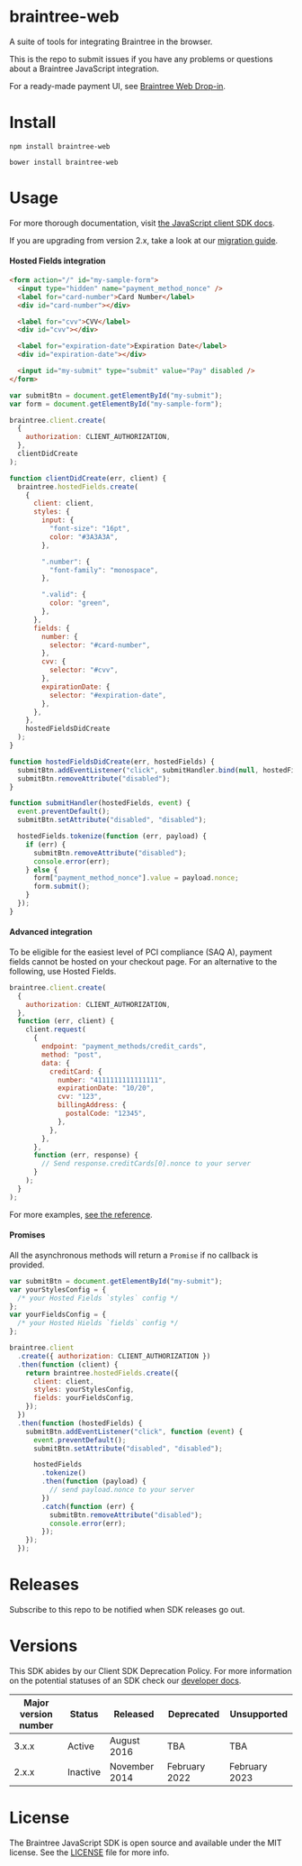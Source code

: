# braintree-web

A suite of tools for integrating Braintree in the browser.

This is the repo to submit issues if you have any problems or questions about a Braintree JavaScript integration.

For a ready-made payment UI, see [Braintree Web Drop-in](https://github.com/braintree/braintree-web-drop-in).

# Install

```
npm install braintree-web
```

```
bower install braintree-web
```

# Usage

For more thorough documentation, visit [the JavaScript client SDK docs](https://developer.paypal.com/braintree/docs/guides/client-sdk/setup/javascript/v3).

If you are upgrading from version 2.x, take a look at our [migration guide](https://developer.paypal.com/braintree/docs/guides/client-sdk/migration/javascript/v3).

#### Hosted Fields integration

```html
<form action="/" id="my-sample-form">
  <input type="hidden" name="payment_method_nonce" />
  <label for="card-number">Card Number</label>
  <div id="card-number"></div>

  <label for="cvv">CVV</label>
  <div id="cvv"></div>

  <label for="expiration-date">Expiration Date</label>
  <div id="expiration-date"></div>

  <input id="my-submit" type="submit" value="Pay" disabled />
</form>
```

```javascript
var submitBtn = document.getElementById("my-submit");
var form = document.getElementById("my-sample-form");

braintree.client.create(
  {
    authorization: CLIENT_AUTHORIZATION,
  },
  clientDidCreate
);

function clientDidCreate(err, client) {
  braintree.hostedFields.create(
    {
      client: client,
      styles: {
        input: {
          "font-size": "16pt",
          color: "#3A3A3A",
        },

        ".number": {
          "font-family": "monospace",
        },

        ".valid": {
          color: "green",
        },
      },
      fields: {
        number: {
          selector: "#card-number",
        },
        cvv: {
          selector: "#cvv",
        },
        expirationDate: {
          selector: "#expiration-date",
        },
      },
    },
    hostedFieldsDidCreate
  );
}

function hostedFieldsDidCreate(err, hostedFields) {
  submitBtn.addEventListener("click", submitHandler.bind(null, hostedFields));
  submitBtn.removeAttribute("disabled");
}

function submitHandler(hostedFields, event) {
  event.preventDefault();
  submitBtn.setAttribute("disabled", "disabled");

  hostedFields.tokenize(function (err, payload) {
    if (err) {
      submitBtn.removeAttribute("disabled");
      console.error(err);
    } else {
      form["payment_method_nonce"].value = payload.nonce;
      form.submit();
    }
  });
}
```

#### Advanced integration

To be eligible for the easiest level of PCI compliance (SAQ A), payment fields cannot be hosted on your checkout page. For an alternative to the following, use Hosted Fields.

```javascript
braintree.client.create(
  {
    authorization: CLIENT_AUTHORIZATION,
  },
  function (err, client) {
    client.request(
      {
        endpoint: "payment_methods/credit_cards",
        method: "post",
        data: {
          creditCard: {
            number: "4111111111111111",
            expirationDate: "10/20",
            cvv: "123",
            billingAddress: {
              postalCode: "12345",
            },
          },
        },
      },
      function (err, response) {
        // Send response.creditCards[0].nonce to your server
      }
    );
  }
);
```

For more examples, [see the reference](https://braintree.github.io/braintree-web/current/Client.html#request).

#### Promises

All the asynchronous methods will return a `Promise` if no callback is provided.

```js
var submitBtn = document.getElementById("my-submit");
var yourStylesConfig = {
  /* your Hosted Fields `styles` config */
};
var yourFieldsConfig = {
  /* your Hosted Hields `fields` config */
};

braintree.client
  .create({ authorization: CLIENT_AUTHORIZATION })
  .then(function (client) {
    return braintree.hostedFields.create({
      client: client,
      styles: yourStylesConfig,
      fields: yourFieldsConfig,
    });
  })
  .then(function (hostedFields) {
    submitBtn.addEventListener("click", function (event) {
      event.preventDefault();
      submitBtn.setAttribute("disabled", "disabled");

      hostedFields
        .tokenize()
        .then(function (payload) {
          // send payload.nonce to your server
        })
        .catch(function (err) {
          submitBtn.removeAttribute("disabled");
          console.error(err);
        });
    });
  });
```

# Releases

Subscribe to this repo to be notified when SDK releases go out.

# Versions

This SDK abides by our Client SDK Deprecation Policy. For more information on the potential statuses of an SDK check our [developer docs](https://developer.paypal.com/braintree/docs/guides/client-sdk/migration/javascript/v3).

| Major version number | Status   | Released      | Deprecated    | Unsupported   |
| -------------------- | -------- | ------------- | ------------- | ------------- |
| 3.x.x                | Active   | August 2016   | TBA           | TBA           |
| 2.x.x                | Inactive | November 2014 | February 2022 | February 2023 |

# License

The Braintree JavaScript SDK is open source and available under the MIT license. See the [LICENSE](LICENSE) file for more info.
